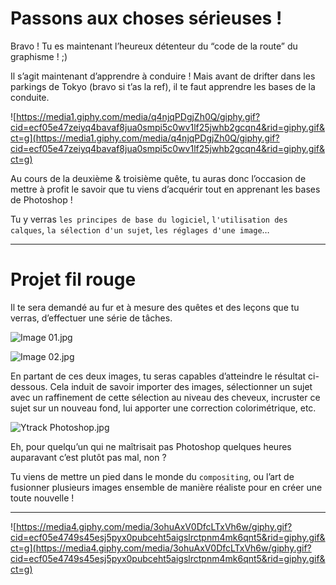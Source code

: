 # Passons aux choses sérieuses !

Bravo ! Tu es maintenant l’heureux détenteur du “code de la route” du graphisme ! ;)

Il s’agit maintenant d’apprendre à conduire ! Mais avant de drifter dans les parkings de Tokyo (bravo si t’as la ref), il te faut apprendre les bases de la conduite.

![https://media1.giphy.com/media/q4njqPDgjZh0Q/giphy.gif?cid=ecf05e47zeiyq4bavaf8jua0smpi5c0wv1lf25jwhb2gcqn4&rid=giphy.gif&ct=g](https://media1.giphy.com/media/q4njqPDgjZh0Q/giphy.gif?cid=ecf05e47zeiyq4bavaf8jua0smpi5c0wv1lf25jwhb2gcqn4&rid=giphy.gif&ct=g)

Au cours de la deuxième & troisième quête, tu auras donc l’occasion de mettre à profit le savoir que tu viens d’acquérir tout en apprenant les bases de Photoshop !

Tu y verras `les principes de base du logiciel`, `l'utilisation des calques`, `la sélection d'un sujet`, `les réglages d'une image`…

---

# Projet fil rouge

Il te sera demandé au fur et à mesure des quêtes et des leçons que tu verras, d’effectuer une série de tâches.

![Image 01.jpg](https://gravel-mousepad-0b0.notion.site/image/https%3A%2F%2Fs3-us-west-2.amazonaws.com%2Fsecure.notion-static.com%2F135837e3-fb38-4197-9b73-833d74f07eaf%2FImage_01.jpg?table=block&id=8f5eec66-117b-4164-8719-8c46bdcd9fd7&spaceId=63c34a07-a494-4d30-b56b-5389aaeabc41&width=670&userId=&cache=v2)

![Image 02.jpg](https://gravel-mousepad-0b0.notion.site/image/https%3A%2F%2Fs3-us-west-2.amazonaws.com%2Fsecure.notion-static.com%2Ff5673679-6471-4534-8cff-d8533d842820%2FImage_02.jpg?table=block&id=3c49a274-5a00-4e73-9345-ccfca7b06700&spaceId=63c34a07-a494-4d30-b56b-5389aaeabc41&width=670&userId=&cache=v2)

En partant de ces deux images, tu seras capables d’atteindre le résultat ci-dessous. Cela induit de savoir importer des images, sélectionner un sujet avec un raffinement de cette sélection au niveau des cheveux, incruster ce sujet sur un nouveau fond, lui apporter une correction colorimétrique, etc.

![Ytrack Photoshop.jpg](https://gravel-mousepad-0b0.notion.site/image/https%3A%2F%2Fs3-us-west-2.amazonaws.com%2Fsecure.notion-static.com%2Fac461943-917e-436a-8b95-4934f2d5b66c%2FYtrack_Photoshop.jpg?table=block&id=6e7bf1d3-1bd8-4433-ba50-b84d1bb80b52&spaceId=63c34a07-a494-4d30-b56b-5389aaeabc41&width=670&userId=&cache=v2)

Eh, pour quelqu’un qui ne maîtrisait pas Photoshop quelques heures auparavant c’est plutôt pas mal, non ?

Tu viens de mettre un pied dans le monde du `compositing`, ou l’art de fusionner plusieurs images ensemble de manière réaliste pour en créer une toute nouvelle !

---

![https://media4.giphy.com/media/3ohuAxV0DfcLTxVh6w/giphy.gif?cid=ecf05e4749s45esj5pyx0pubceht5aigslrctpnm4mk6qnt5&rid=giphy.gif&ct=g](https://media4.giphy.com/media/3ohuAxV0DfcLTxVh6w/giphy.gif?cid=ecf05e4749s45esj5pyx0pubceht5aigslrctpnm4mk6qnt5&rid=giphy.gif&ct=g)